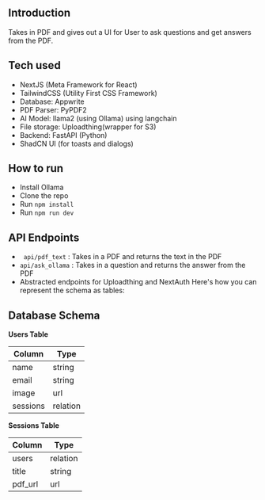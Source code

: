 ## Introduction

Takes in PDF and gives out a UI for User to ask questions and get answers from the PDF.

## Tech used

- NextJS (Meta Framework for React)
- TailwindCSS (Utility First CSS Framework)
- Database: Appwrite
- PDF Parser: PyPDF2
- AI Model: llama2 (using Ollama) using langchain
- File storage: Uploadthing(wrapper for S3)
- Backend: FastAPI (Python)
- ShadCN UI (for toasts and dialogs)

## How to run

- Install Ollama
- Clone the repo
- Run `npm install`
- Run `npm run dev`

## API Endpoints

- ` api/pdf_text` : Takes in a PDF and returns the text in the PDF
- `api/ask_ollama` : Takes in a question and returns the answer from the PDF
- Abstracted endpoints for Uploadthing and NextAuth
  Here's how you can represent the schema as tables:

## Database Schema

**Users Table**

| Column   | Type     |
| -------- | -------- |
| name     | string   |
| email    | string   |
| image    | url      |
| sessions | relation |

**Sessions Table**

| Column  | Type     |
| ------- | -------- |
| users   | relation |
| title   | string   |
| pdf_url | url      |
